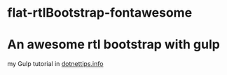 # flat-rtlBootstrap-fontawesome
An awesome rtl bootstrap with gulp
==
my Gulp tutorial in [dotnettips.info](http://www.dotnettips.info/post/2208/gulp-1)

